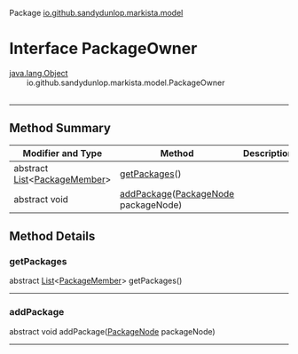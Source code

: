 Package [io.github.sandydunlop.markista.model](index.md)

# Interface PackageOwner
[java.lang.Object](https://docs.oracle.com/en/java/javase/24/docs/api/java.base/java/lang/Object.html)<br/>
&nbsp;&nbsp;&nbsp;&nbsp;&nbsp;&nbsp;&nbsp;&nbsp;io.github.sandydunlop.markista.model.PackageOwner<br/>
<br/>

----


## Method Summary

| Modifier and Type                                                                                                                          | Method                                                               | Description |
|--------------------------------------------------------------------------------------------------------------------------------------------|----------------------------------------------------------------------|-------------|
| abstract [List](https://docs.oracle.com/en/java/javase/24/docs/api/java.base/java/util/List.html)&lt;[PackageMember](PackageMember.md)&gt; | [getPackages](#getpackages)()                                        |             |
| abstract void                                                                                                                              | [addPackage](#addpackage)([PackageNode](PackageNode.md) packageNode) |             |

## Method Details

### getPackages

abstract [List](https://docs.oracle.com/en/java/javase/24/docs/api/java.base/java/util/List.html)&lt;[PackageMember](PackageMember.md)&gt; getPackages()




---

### addPackage

abstract void addPackage([PackageNode](PackageNode.md) packageNode)




---

